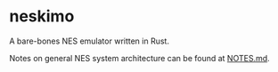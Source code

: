 # neskimo
A bare-bones NES emulator written in Rust.

Notes on general NES system architecture can be found at [NOTES.md](NOTES.md).